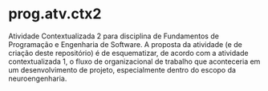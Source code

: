 # prog.atv.ctx2
Atividade Contextualizada 2 para disciplina de Fundamentos de Programação e Engenharia de Software.
A proposta da atividade (e de criação deste repositório) é de esquematizar, de acordo com a atividade contextualizada 1, o fluxo de organizacional de trabalho que aconteceria em um desenvolvimento de projeto,
especialmente dentro do escopo da neuroengenharia.
